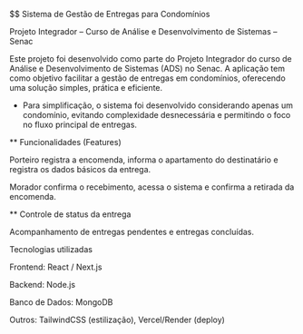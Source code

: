 $$ Sistema de Gestão de Entregas para Condomínios

Projeto Integrador – Curso de Análise e Desenvolvimento de Sistemas – Senac

Este projeto foi desenvolvido como parte do Projeto Integrador do curso de Análise e Desenvolvimento de Sistemas (ADS) no Senac.
A aplicação tem como objetivo facilitar a gestão de entregas em condomínios, oferecendo uma solução simples, prática e eficiente.

 - Para simplificação, o sistema foi desenvolvido considerando apenas um condomínio, evitando complexidade desnecessária e permitindo o foco no fluxo principal de entregas.

** Funcionalidades (Features)

 Porteiro registra a encomenda, informa o apartamento do destinatário e registra os dados básicos da entrega.

Morador confirma o recebimento, acessa o sistema e confirma a retirada da encomenda.

** Controle de status da entrega

Acompanhamento de entregas pendentes e entregas concluídas.

 Tecnologias utilizadas

Frontend: React / Next.js

Backend: Node.js

Banco de Dados: MongoDB

Outros: TailwindCSS (estilização), Vercel/Render (deploy)

